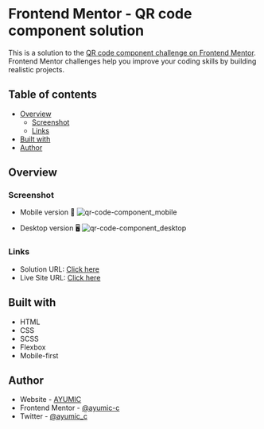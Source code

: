 # Frontend Mentor - QR code component solution

This is a solution to the [QR code component challenge on Frontend Mentor](https://www.frontendmentor.io/challenges/qr-code-component-iux_sIO_H). Frontend Mentor challenges help you improve your coding skills by building realistic projects. 

## Table of contents

- [Overview](#overview)
  - [Screenshot](#screenshot)
  - [Links](#links)
- [Built with](#built-with)
- [Author](#author)

## Overview

### Screenshot

- Mobile version 📱
![qr-code-component_mobile](https://user-images.githubusercontent.com/92932301/236638386-c6d81805-dd20-4845-acec-f384f0c9c01d.png)

- Desktop version 🖥️
![qr-code-component_desktop](https://user-images.githubusercontent.com/92932301/236643279-4da36f40-d5fe-4601-8fd6-c008abef39e2.png)

### Links

- Solution URL: [Click here](https://www.frontendmentor.io/solutions/qr-code-component-gE4slYf7dX)
- Live Site URL: [Click here](https://ayumic-c.github.io/frontend-mentor_qr-code-component/)

## Built with

- HTML
- CSS
- SCSS
- Flexbox
- Mobile-first

## Author

- Website - [AYUMIC](https://ayumic-c.github.io/ayumic)
- Frontend Mentor - [@ayumic-c](https://www.frontendmentor.io/profile/ayumic-c)
- Twitter - [@ayumic_c](https://twitter.com/ayumic_c)
